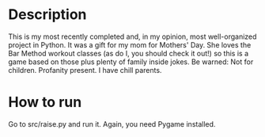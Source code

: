 # Description
This is my most recently completed and, in my opinion, most well-organized project in Python. It was a gift for my mom for Mothers' Day. She loves the Bar Method workout classes (as do I, you should check it out!) so this is a game based on those plus plenty of family inside jokes. Be warned: Not for children. Profanity present. I have chill parents.

# How to run
Go to src/raise.py and run it. Again, you need Pygame installed. 